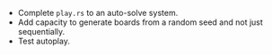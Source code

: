 * Complete `play.rs` to an auto-solve system.
* Add capacity to generate boards from a random seed and not just sequentially.
* Test autoplay.